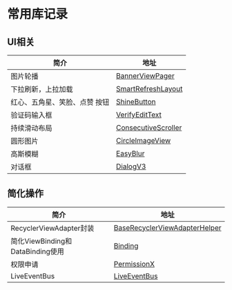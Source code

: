 # 常用库记录

## UI相关

| 简介                          | 地址                                                         |
| ----------------------------- | ------------------------------------------------------------ |
| 图片轮播                      | [BannerViewPager](https://github.com/zhpanvip/BannerViewPager) |
| 下拉刷新，上拉加载            | [SmartRefreshLayout](https://github.com/scwang90/SmartRefreshLayout) |
| 红心、五角星、笑脸、点赞 按钮 | [ShineButton](https://github.com/ChadCSong/ShineButton)      |
| 验证码输入框                  | [VerifyEditText](https://github.com/cirno-poi/VerifyEditText) |
| 持续滑动布局                  | [ConsecutiveScroller](https://github.com/donkingliang/ConsecutiveScroller) |
| 圆形图片                      | [CircleImageView](https://github.com/hdodenhof/CircleImageView) |
| 高斯模糊                      | [EasyBlur](https://github.com/pinguo-zhouwei/EasyBlur)       |
| 对话框                        | [DialogV3](https://github.com/kongzue/DialogV3)              |



## 简化操作

| 简介                             | 地址                                                         |
| -------------------------------- | ------------------------------------------------------------ |
| RecyclerViewAdapter封装          | [BaseRecyclerViewAdapterHelper](https://github.com/CymChad/BaseRecyclerViewAdapterHelper) |
| 简化ViewBinding和DataBinding使用 | [Binding](https://github.com/hi-dhl/Binding)                 |
| 权限申请                         | [PermissionX](https://github.com/guolindev/PermissionX)      |
| LiveEventBus                     | [LiveEventBus](https://github.com/JeremyLiao/LiveEventBus)   |

